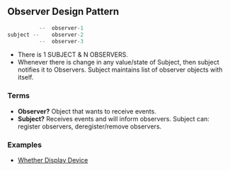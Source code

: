 ## Observer Design Pattern
```c
          --  observer-1
subject --    observer-2
          --  observer-3
```
- There is 1 SUBJECT & N OBSERVERS. 
- Whenever there is change in any value/state of Subject, then subject notifies it to Observers. Subject maintains list of observer objects with itself.

### Terms
- **Observer?** Object that wants to receive events.
- **Subject?** Receives events and will inform observers. Subject can: register observers, deregister/remove observers.

### Examples
- [Whether Display Device](Whether_Display_Device)
